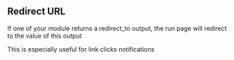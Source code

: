 
## Redirect URL

If one of your module returns a redirect_to output, the run page will redirect to the value of this output

This is especially useful for link clicks notifications
